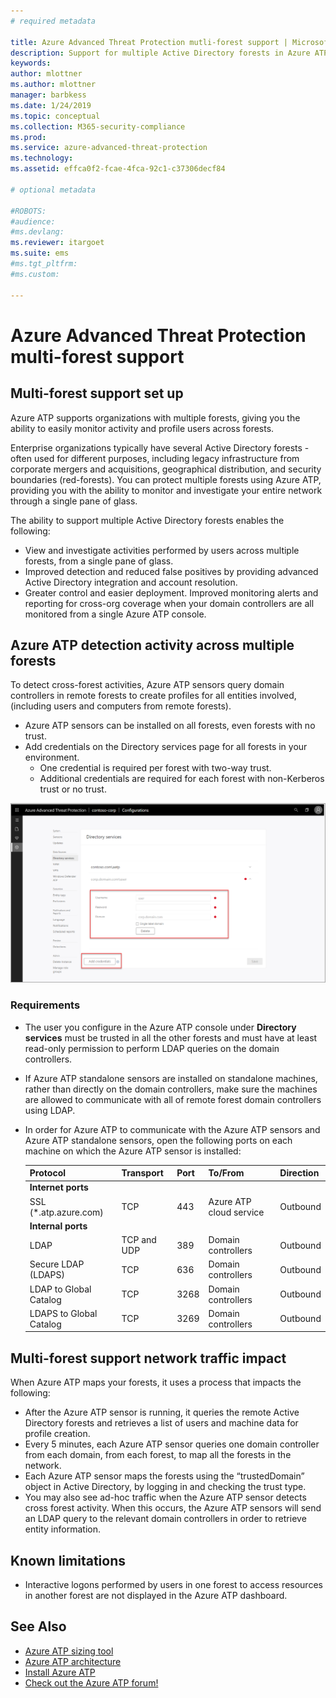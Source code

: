 ```yaml
---
# required metadata

title: Azure Advanced Threat Protection mutli-forest support | Microsoft Docs
description: Support for multiple Active Directory forests in Azure ATP.
keywords:
author: mlottner
ms.author: mlottner
manager: barbkess
ms.date: 1/24/2019
ms.topic: conceptual
ms.collection: M365-security-compliance
ms.prod:
ms.service: azure-advanced-threat-protection
ms.technology:
ms.assetid: effca0f2-fcae-4fca-92c1-c37306decf84

# optional metadata

#ROBOTS:
#audience:
#ms.devlang:
ms.reviewer: itargoet
ms.suite: ems
#ms.tgt_pltfrm:
#ms.custom:

---
```


# Azure Advanced Threat Protection multi-forest support


## Multi-forest support set up 

Azure ATP supports organizations with multiple forests, giving you the ability to easily monitor activity and profile users across forests. 

Enterprise organizations typically have several Active Directory forests - often used for different purposes, including legacy infrastructure from corporate mergers and acquisitions, geographical distribution, and security boundaries (red-forests). You can protect multiple forests using Azure ATP, providing you with the ability to monitor and investigate your entire network through a single pane of glass.

The ability to support multiple Active Directory forests enables the following:
-	View and investigate activities performed by users across multiple forests, from a single pane of glass. 
-	Improved detection and reduced false positives by providing advanced Active Directory integration and account resolution. 
-	Greater control and easier deployment. Improved monitoring alerts and reporting for cross-org coverage when your domain controllers are all monitored from a single Azure ATP console.


## Azure ATP detection activity across multiple forests 

To detect cross-forest activities, Azure ATP sensors query domain controllers in remote forests to create profiles for all entities involved, (including users and computers from remote forests). 

- Azure ATP sensors can be installed on all forests, even forests with no trust.
- Add credentials on the Directory services page for all forests in your environment. 
    - One credential is required per forest with two-way trust. 
    - Additional credentials are required for each forest with non-Kerberos trust or no trust. 

![Azure ATP welcome stage 1](media/directory-services-add-no-trust-forests.png)

### Requirements 

- The user you configure in the Azure ATP console under **Directory services** must be trusted in all the other forests and must have at least read-only permission to perform LDAP queries on the domain controllers.
- If Azure ATP standalone sensors are installed on standalone machines, rather than directly on the domain controllers, make sure the machines are allowed to communicate with all of remote forest domain controllers using LDAP. 

- In order for Azure ATP to communicate with the Azure ATP sensors and Azure ATP standalone sensors, open the following ports on each machine on which the Azure ATP sensor is installed:
 
  |Protocol|Transport|Port|To/From|Direction|
  |----|----|----|----|----|
  |**Internet ports**||||
  |SSL (*.atp.azure.com)|TCP|443|Azure ATP cloud service|Outbound|
  |**Internal ports**||||			
  |LDAP|TCP and UDP|389|Domain controllers|Outbound|
  |Secure LDAP (LDAPS)|TCP|636|Domain controllers|Outbound|
  |LDAP to Global Catalog|TCP|3268|Domain controllers|Outbound|
  |LDAPS to Global Catalog|TCP|3269|Domain controllers|Outbound|


## Multi-forest support network traffic impact 

When Azure ATP maps your forests, it uses a process that impacts the following:

-	After the Azure ATP sensor is running, it queries the remote Active Directory forests and retrieves a list of users and machine data for profile creation.
-	Every 5 minutes, each Azure ATP sensor queries one domain controller from each domain, from each forest, to map all the forests in the network.
-	Each Azure ATP sensor maps the forests using the “trustedDomain” object in Active Directory, by logging in and checking the trust type.
-	You may also see ad-hoc traffic when the Azure ATP sensor detects cross forest activity. When this occurs, the Azure ATP sensors will send an LDAP query to the relevant domain controllers in order to retrieve entity information. 

## Known limitations
-	Interactive logons performed by users in one forest to access resources in another forest are not displayed in the Azure ATP dashboard.



## See Also
- [Azure ATP sizing tool](http://aka.ms/aatpsizingtool)
- [Azure ATP architecture](atp-architecture.md)
- [Install Azure ATP](install-atp-step1.md)
- [Check out the Azure ATP forum!](https://aka.ms/azureatpcommunity)

